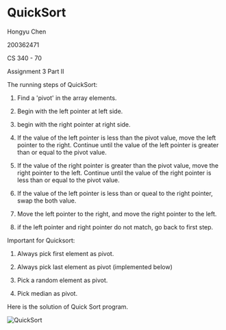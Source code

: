 # QuickSort

Hongyu Chen

200362471

CS 340 - 70

Assignment 3 Part II

The running steps of QuickSort:

1. Find a 'pivot' in the array elements.

2. Begin with the left pointer at left side.

3. begin with the right pointer at right side.

4. If the value of the left pointer is less than the pivot value, move the left pointer to the right. Continue until the value of the left pointer is greater than or equal to the pivot value.

5. If the value of the right pointer is greater than the pivot value, move the right pointer to the left. Continue until the value of the right pointer is less than or equal to the pivot value.

6. If the value of the left pointer is less than or queal to the right pointer, swap the both value.

7. Move the left pointer to the right, and move the right pointer to the left.

8. if the left pointer and right pointer do not match, go back to first step.

Important for Quicksort:

1. Always pick first element as pivot.

2. Always pick last element as pivot (implemented below)

3. Pick a random element as pivot.

4. Pick median as pivot.

Here is the solution of Quick Sort program.

![QuickSort](https://user-images.githubusercontent.com/60499437/89696101-9a7ffe80-d8d3-11ea-9887-f50ce3d3e199.png)
